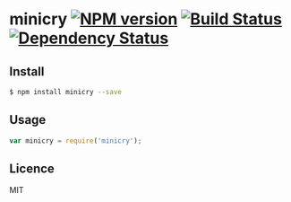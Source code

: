 # minicry [![NPM version](https://badge.fury.io/js/minicry.svg)](http://badge.fury.io/js/minicry) [![Build Status](https://travis-ci.org/kaelzhang/node-minicry.svg?branch=master)](https://travis-ci.org/kaelzhang/node-minicry) [![Dependency Status](https://gemnasium.com/kaelzhang/node-minicry.svg)](https://gemnasium.com/kaelzhang/node-minicry)

<!-- description -->

## Install

```bash
$ npm install minicry --save
```

## Usage

```js
var minicry = require('minicry');
```

## Licence

MIT
<!-- do not want to make nodeinit to complicated, you can edit this whenever you want. -->